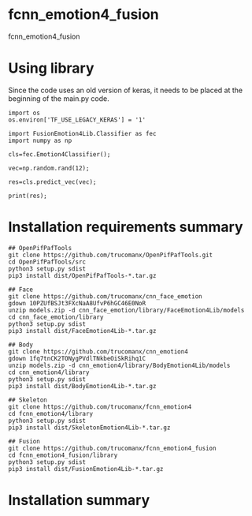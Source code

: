# fcnn_emotion4_fusion
fcnn_emotion4_fusion

# Using library
Since the code uses an old version of keras, it needs to be placed at the beginning of the main.py code.

    import os
    os.environ['TF_USE_LEGACY_KERAS'] = '1'

    import FusionEmotion4Lib.Classifier as fec
    import numpy as np

    cls=fec.Emotion4Classifier();

    vec=np.random.rand(12);

    res=cls.predict_vec(vec);

    print(res);


# Installation requirements summary

    ## OpenPifPafTools
    git clone https://github.com/trucomanx/OpenPifPafTools.git
    cd OpenPifPafTools/src
    python3 setup.py sdist
    pip3 install dist/OpenPifPafTools-*.tar.gz
    
    ## Face
    git clone https://github.com/trucomanx/cnn_face_emotion
    gdown 10PZUfBSJt3FXcNaA8UfvP6hGC46E0NoR
    unzip models.zip -d cnn_face_emotion/library/FaceEmotion4Lib/models
    cd cnn_face_emotion/library
    python3 setup.py sdist
    pip3 install dist/FaceEmotion4Lib-*.tar.gz
    
    ## Body
    git clone https://github.com/trucomanx/cnn_emotion4
    gdown 1fq7tnCK2TONygPVdlTNkbeOiSkRihq1C
    unzip models.zip -d cnn_emotion4/library/BodyEmotion4Lib/models
    cd cnn_emotion4/library
    python3 setup.py sdist
    pip3 install dist/BodyEmotion4Lib-*.tar.gz
    
    ## Skeleton
    git clone https://github.com/trucomanx/fcnn_emotion4
    cd fcnn_emotion4/library
    python3 setup.py sdist
    pip3 install dist/SkeletonEmotion4Lib-*.tar.gz
    
    ## Fusion
    git clone https://github.com/trucomanx/fcnn_emotion4_fusion
    cd fcnn_emotion4_fusion/library
    python3 setup.py sdist
    pip3 install dist/FusionEmotion4Lib-*.tar.gz

# Installation summary


